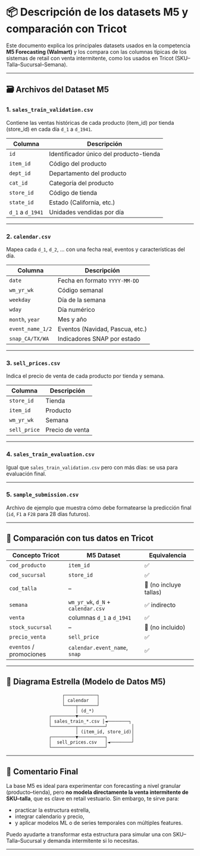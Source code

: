 
# 📦 Descripción de los datasets M5 y comparación con Tricot

Este documento explica los principales datasets usados en la competencia **M5 Forecasting (Walmart)** y los compara con las columnas típicas de los sistemas de retail con venta intermitente, como los usados en Tricot (SKU–Talla–Sucursal–Semana).

---

## 🗃️ Archivos del Dataset M5

### 1. `sales_train_validation.csv`
Contiene las ventas históricas de cada producto (item_id) por tienda (store_id) en cada día `d_1` a `d_1941`.

| Columna | Descripción |
|---------|-------------|
| `id` | Identificador único del producto-tienda |
| `item_id` | Código del producto |
| `dept_id` | Departamento del producto |
| `cat_id` | Categoría del producto |
| `store_id` | Código de tienda |
| `state_id` | Estado (California, etc.) |
| `d_1` a `d_1941` | Unidades vendidas por día |

---

### 2. `calendar.csv`
Mapea cada `d_1`, `d_2`, ... con una fecha real, eventos y características del día.

| Columna | Descripción |
|---------|-------------|
| `date` | Fecha en formato `YYYY-MM-DD` |
| `wm_yr_wk` | Código semanal |
| `weekday` | Día de la semana |
| `wday` | Día numérico |
| `month`, `year` | Mes y año |
| `event_name_1/2` | Eventos (Navidad, Pascua, etc.) |
| `snap_CA/TX/WA` | Indicadores SNAP por estado |

---

### 3. `sell_prices.csv`
Indica el precio de venta de cada producto por tienda y semana.

| Columna | Descripción |
|---------|-------------|
| `store_id` | Tienda |
| `item_id` | Producto |
| `wm_yr_wk` | Semana |
| `sell_price` | Precio de venta |

---

### 4. `sales_train_evaluation.csv`
Igual que `sales_train_validation.csv` pero con más días: se usa para evaluación final.

---

### 5. `sample_submission.csv`
Archivo de ejemplo que muestra cómo debe formatearse la predicción final (`id`, `F1` a `F28` para 28 días futuros).

---

## 🔄 Comparación con tus datos en Tricot

| Concepto Tricot | M5 Dataset | Equivalencia |
|-----------------|------------|--------------|
| `cod_producto` | `item_id` | ✅ |
| `cod_sucursal` | `store_id` | ✅ |
| `cod_talla` | – | 🚫 (no incluye tallas) |
| `semana` | `wm_yr_wk`, `d_N` + `calendar.csv` | ✅ indirecto |
| `venta` | columnas `d_1` a `d_1941` | ✅ |
| `stock_sucursal` | – | 🚫 (no incluido) |
| `precio_venta` | `sell_price` | ✅ |
| `eventos` / promociones | `calendar.event_name`, `snap` | ✅ |

---

## 🌟 Diagrama Estrella (Modelo de Datos M5)

```plaintext
                     ┌────────────┐
                     │ calendar   │
                     └────┬───────┘
                          │ (d_*)
                ┌─────────▼──────────┐
                │ sales_train_*.csv │◄────────┐
                └─────────┬──────────┘         │
                          │ (item_id, store_id)│
                ┌─────────▼──────────┐         │
                │  sell_prices.csv   │◄────────┘
                └────────────────────┘
```

---

## 🧠 Comentario Final

La base M5 es ideal para experimentar con forecasting a nivel granular (producto–tienda), pero **no modela directamente la venta intermitente de SKU–talla**, que es clave en retail vestuario. Sin embargo, te sirve para:

- practicar la estructura estrella,
- integrar calendario y precio,
- y aplicar modelos ML o de series temporales con múltiples features.

Puedo ayudarte a transformar esta estructura para simular una con SKU–Talla–Sucursal y demanda intermitente si lo necesitas.

---


